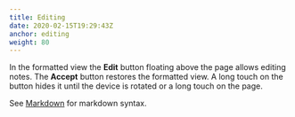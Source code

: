 ```yaml
---
title: Editing
date: 2020-02-15T19:29:43Z
anchor: editing
weight: 80
---
```


In the formatted view the **Edit** button floating above the page
allows editing notes. The **Accept** button restores the formatted
view. A long touch on the button hides it until the device is rotated
or a long touch on the page.

See [Markdown][1] for markdown syntax.

 [1]: https://daringfireball.net/projects/markdown